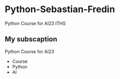 # Python-Sebastian-Fredin
Python Course for AI23 ITHS
## My subscaption

Python Course for AI23

- Course
- Python
- AI


